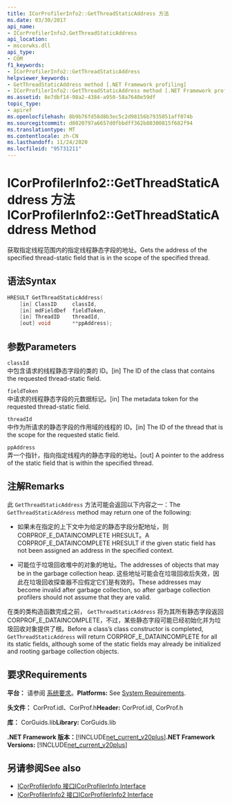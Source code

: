 ```yaml
---
title: ICorProfilerInfo2::GetThreadStaticAddress 方法
ms.date: 03/30/2017
api_name:
- ICorProfilerInfo2.GetThreadStaticAddress
api_location:
- mscorwks.dll
api_type:
- COM
f1_keywords:
- ICorProfilerInfo2::GetThreadStaticAddress
helpviewer_keywords:
- GetThreadStaticAddress method [.NET Framework profiling]
- ICorProfilerInfo2::GetThreadStaticAddress method [.NET Framework profiling]
ms.assetid: 8e7dbf14-98a2-4384-a950-58a7640e59df
topic_type:
- apiref
ms.openlocfilehash: 8b9b76fd58d8b3ec5c2d98156b7935051aff074b
ms.sourcegitcommit: d8020797a6657d0fbbdff362b80300815f682f94
ms.translationtype: MT
ms.contentlocale: zh-CN
ms.lasthandoff: 11/24/2020
ms.locfileid: "95731211"
---
```

# <a name="icorprofilerinfo2getthreadstaticaddress-method"></a><span data-ttu-id="a8269-102">ICorProfilerInfo2::GetThreadStaticAddress 方法</span><span class="sxs-lookup"><span data-stu-id="a8269-102">ICorProfilerInfo2::GetThreadStaticAddress Method</span></span>

<span data-ttu-id="a8269-103">获取指定线程范围内的指定线程静态字段的地址。</span><span class="sxs-lookup"><span data-stu-id="a8269-103">Gets the address of the specified thread-static field that is in the scope of the specified thread.</span></span>  
  
## <a name="syntax"></a><span data-ttu-id="a8269-104">语法</span><span class="sxs-lookup"><span data-stu-id="a8269-104">Syntax</span></span>  
  
```cpp  
HRESULT GetThreadStaticAddress(  
    [in] ClassID     classId,  
    [in] mdFieldDef  fieldToken,  
    [in] ThreadID    threadId,  
    [out] void       **ppAddress);  
```  
  
## <a name="parameters"></a><span data-ttu-id="a8269-105">参数</span><span class="sxs-lookup"><span data-stu-id="a8269-105">Parameters</span></span>  

 `classId`  
 <span data-ttu-id="a8269-106">中包含请求的线程静态字段的类的 ID。</span><span class="sxs-lookup"><span data-stu-id="a8269-106">[in] The ID of the class that contains the requested thread-static field.</span></span>  
  
 `fieldToken`  
 <span data-ttu-id="a8269-107">中请求的线程静态字段的元数据标记。</span><span class="sxs-lookup"><span data-stu-id="a8269-107">[in] The metadata token for the requested thread-static field.</span></span>  
  
 `threadId`  
 <span data-ttu-id="a8269-108">中作为所请求的静态字段的作用域的线程的 ID。</span><span class="sxs-lookup"><span data-stu-id="a8269-108">[in] The ID of the thread that is the scope for the requested static field.</span></span>  
  
 `ppAddress`  
 <span data-ttu-id="a8269-109">弄一个指针，指向指定线程内的静态字段的地址。</span><span class="sxs-lookup"><span data-stu-id="a8269-109">[out] A pointer to the address of the static field that is within the specified thread.</span></span>  
  
## <a name="remarks"></a><span data-ttu-id="a8269-110">注解</span><span class="sxs-lookup"><span data-stu-id="a8269-110">Remarks</span></span>  

 <span data-ttu-id="a8269-111">此 `GetThreadStaticAddress` 方法可能会返回以下内容之一：</span><span class="sxs-lookup"><span data-stu-id="a8269-111">The `GetThreadStaticAddress` method may return one of the following:</span></span>  
  
- <span data-ttu-id="a8269-112">如果未在指定的上下文中为给定的静态字段分配地址，则 CORPROF_E_DATAINCOMPLETE HRESULT。</span><span class="sxs-lookup"><span data-stu-id="a8269-112">A CORPROF_E_DATAINCOMPLETE HRESULT if the given static field has not been assigned an address in the specified context.</span></span>  
  
- <span data-ttu-id="a8269-113">可能位于垃圾回收堆中的对象的地址。</span><span class="sxs-lookup"><span data-stu-id="a8269-113">The addresses of objects that may be in the garbage collection heap.</span></span> <span data-ttu-id="a8269-114">这些地址可能会在垃圾回收后失效，因此在垃圾回收探查器不应假定它们是有效的。</span><span class="sxs-lookup"><span data-stu-id="a8269-114">These addresses may become invalid after garbage collection, so after garbage collection profilers should not assume that they are valid.</span></span>  
  
 <span data-ttu-id="a8269-115">在类的类构造函数完成之前， `GetThreadStaticAddress` 将为其所有静态字段返回 CORPROF_E_DATAINCOMPLETE，不过，某些静态字段可能已经初始化并为垃圾回收对象提供了根。</span><span class="sxs-lookup"><span data-stu-id="a8269-115">Before a class’s class constructor is completed, `GetThreadStaticAddress` will return CORPROF_E_DATAINCOMPLETE for all its static fields, although some of the static fields may already be initialized and rooting garbage collection objects.</span></span>  
  
## <a name="requirements"></a><span data-ttu-id="a8269-116">要求</span><span class="sxs-lookup"><span data-stu-id="a8269-116">Requirements</span></span>  

 <span data-ttu-id="a8269-117">**平台：** 请参阅 [系统要求](../../get-started/system-requirements.md)。</span><span class="sxs-lookup"><span data-stu-id="a8269-117">**Platforms:** See [System Requirements](../../get-started/system-requirements.md).</span></span>  
  
 <span data-ttu-id="a8269-118">**头文件：** CorProf.idl、CorProf.h</span><span class="sxs-lookup"><span data-stu-id="a8269-118">**Header:** CorProf.idl, CorProf.h</span></span>  
  
 <span data-ttu-id="a8269-119">**库：** CorGuids.lib</span><span class="sxs-lookup"><span data-stu-id="a8269-119">**Library:** CorGuids.lib</span></span>  
  
 <span data-ttu-id="a8269-120">**.NET Framework 版本：**[!INCLUDE[net_current_v20plus](../../../../includes/net-current-v20plus-md.md)]</span><span class="sxs-lookup"><span data-stu-id="a8269-120">**.NET Framework Versions:** [!INCLUDE[net_current_v20plus](../../../../includes/net-current-v20plus-md.md)]</span></span>  
  
## <a name="see-also"></a><span data-ttu-id="a8269-121">另请参阅</span><span class="sxs-lookup"><span data-stu-id="a8269-121">See also</span></span>

- [<span data-ttu-id="a8269-122">ICorProfilerInfo 接口</span><span class="sxs-lookup"><span data-stu-id="a8269-122">ICorProfilerInfo Interface</span></span>](icorprofilerinfo-interface.md)
- [<span data-ttu-id="a8269-123">ICorProfilerInfo2 接口</span><span class="sxs-lookup"><span data-stu-id="a8269-123">ICorProfilerInfo2 Interface</span></span>](icorprofilerinfo2-interface.md)
